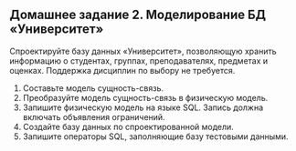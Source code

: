 ## Домашнее задание 2. Моделирование БД «Университет»

Спроектируйте базу данных «Университет», позволяющую хранить информацию о студентах, группах, преподавателях, предметах и оценках. Поддержка дисциплин по выбору не требуется.

1. Составьте модель сущность-связь.
2. Преобразуйте модель сущность-связь в физическую модель.
3. Запишите физическую модель на языке SQL. Запись должна включать объявления ограничений.
4. Создайте базу данных по спроектированной модели.
5. Запишите операторы SQL, заполняющие базу тестовыми данными.